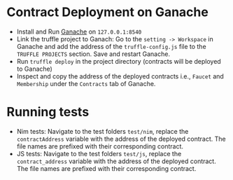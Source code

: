 # Contract Deployment on Ganache
- Install and Run [Ganache](https://trufflesuite.com/ganache/index.html) on `127.0.0.1:8540`
- Link the truffle project to Ganach: Go to the `setting -> Workspace` in Ganache and add the address of the `truffle-config.js` file to the `TRUFFLE PROJECTS` section. Save and restart Ganache.
- Run `truffle deploy` in the project directory (contracts will be deployed to Ganache)
- Inspect and copy the address of the deployed contracts i.e., `Faucet` and `Membership` under the `Contracts` tab of Ganache. 

# Running tests
- Nim tests: Navigate to the test folders `test/nim`, replace the `contractAddress` variable with the address of the deployed contract. The file names are prefixed with their corresponding contract.
- JS tests: Navigate to the test folders `test/js`, replace the `contract_address` variable with the address of the deployed contract. The file names are prefixed with their corresponding contract.